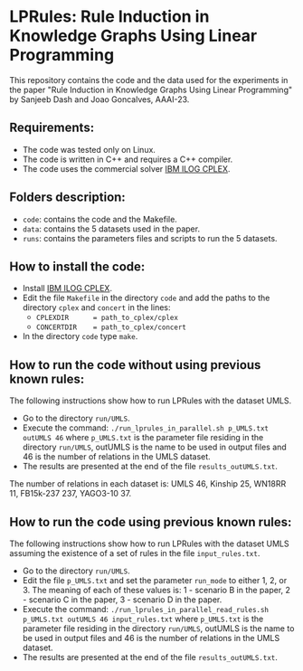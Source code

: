 # LPRules: Rule Induction in Knowledge Graphs Using Linear Programming

This repository contains the code and the data used for the experiments in the paper
"Rule Induction in Knowledge Graphs Using Linear Programming" by Sanjeeb Dash and Joao Goncalves, AAAI-23.

## Requirements:
* The code was tested only on Linux.
* The code is written in C++ and requires a C++ compiler.
* The code uses the commercial solver [IBM ILOG CPLEX](https://www.ibm.com/products/ilog-cplex-optimization-studio).

## Folders description:
* `code`: contains the code and the Makefile.
* `data`: contains the 5 datasets used in the paper.
* `runs`: contains the parameters files and scripts to run the 5 datasets.

## How to install the code:
* Install [IBM ILOG CPLEX](https://www.ibm.com/products/ilog-cplex-optimization-studio). 
* Edit the file `Makefile` in the directory `code` and add the paths to the directory `cplex` and `concert` in the lines:
	* `CPLEXDIR      = path_to_cplex/cplex`
	* `CONCERTDIR    = path_to_cplex/concert`
* In the directory `code` type `make`.

## How to run the code without using previous known rules:
The following instructions show how to run LPRules with the dataset UMLS.

* Go to the directory `run/UMLS`.
* Execute the command:
`./run_lprules_in_parallel.sh p_UMLS.txt outUMLS 46`
where `p_UMLS.txt` is the parameter file residing in the directory `run/UMLS`, 
outUMLS is the name to be used in output files and
46 is the number of relations in the UMLS dataset.
* The results are presented at the end of the file
`results_outUMLS.txt`.

The number of relations in each dataset is:
UMLS 46, 
Kinship 25, 
WN18RR 11, 
FB15k-237 237, 
YAGO3-10  37.

## How to run the code using previous known rules:
The following instructions show how to run LPRules with the dataset UMLS
assuming the existence of a set of rules in the file `input_rules.txt`.

* Go to the directory `run/UMLS`.
* Edit the file `p_UMLS.txt` and set the parameter `run_mode` to
either 1, 2, or 3. The meaning of each of these values is:
1 - scenario B in the paper, 
2 - scenario C in the paper, 
3 - scenario D in the paper.
* Execute the command:
`./run_lprules_in_parallel_read_rules.sh p_UMLS.txt outUMLS 46 input_rules.txt`
where `p_UMLS.txt` is the parameter file residing in the directory `run/UMLS`, 
outUMLS is the name to be used in output files and
46 is the number of relations in the UMLS dataset.
* The results are presented at the end of the file
`results_outUMLS.txt`.

